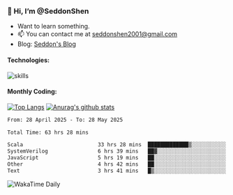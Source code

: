 ### 👋 Hi, I’m @SeddonShen
- Want to learn something.
- 📫 You can contact me at seddonshen2001@gmail.com
- Blog: [Seddon's Blog](https://seddonshen.github.io/)
#### Technologies:

![skills](https://skillicons.dev/icons?i=scala,js,html,css,bootstrap,jquery,c,cpp,cloudflare,django,docker,flask,git,github,githubactions,linux,latex,mysql,nodejs,ps,php,pr,py,raspberrypi,redis,unreal,v,vscode,vue,bash)

#### Monthly Coding:
[![Top Langs](https://github-readme-stats.vercel.app/api/top-langs?username=seddonshen&show_icons=true&locale=en&layout=compact&hide=html&langs_count=8)](https://github.com/SeddonShen/)
[![Anurag's github stats](https://github-readme-stats.vercel.app/api?username=SeddonShen&count_private=true&show_icons=true)](https://github.com/anuraghazra/github-readme-stats)
<!--START_SECTION:waka-->

```txt
From: 28 April 2025 - To: 28 May 2025

Total Time: 63 hrs 28 mins

Scala                        33 hrs 28 mins  █████████████▒░░░░░░░░░░░   52.73 %
SystemVerilog                6 hrs 39 mins   ██▓░░░░░░░░░░░░░░░░░░░░░░   10.48 %
JavaScript                   5 hrs 19 mins   ██░░░░░░░░░░░░░░░░░░░░░░░   08.39 %
Other                        4 hrs 42 mins   ██░░░░░░░░░░░░░░░░░░░░░░░   07.41 %
Text                         3 hrs 41 mins   █▒░░░░░░░░░░░░░░░░░░░░░░░   05.80 %
```

<!--END_SECTION:waka-->

![WakaTime Daily](https://wakatime.com/share/@seddon2001/61a7e342-5f12-4fea-bf92-1fac161e97d6.svg)
<!---
SeddonShen/SeddonShen is a ✨ special ✨ repository because its `README.md` (this file) appears on your GitHub profile.
You can click the Preview link to take a look at your changes.
--->
